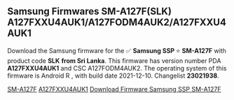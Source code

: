<h2>Samsung Firmwares SM-A127F(SLK) A127FXXU4AUK1/A127FODM4AUK2/A127FXXU4AUK1</h2>
Download the Samsung firmware for the ✅ <strong>Samsung SSP </strong> ⭐ <strong>SM-A127F</strong> with product code <strong>SLK</strong> <strong> from Sri Lanka</strong>. This firmware has version number PDA <strong>A127FXXU4AUK1</strong> and CSC A127FODM4AUK2. The operating system of this firmware is Android R , with build date 2021-12-10. Changelist <strong>23021938</strong>.


[SM-A127F](https://samfirm.shop/samsung/model/SM-A127F)
[A127FXXU4AUK1](https://samfirm.shop/samsung/pda/A127FXXU4AUK1)
[Download Firmware Samsung SSP SM-A127F](https://samfirm.shop/samsung/firmware/481565)
